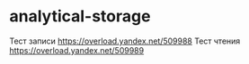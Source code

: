 # analytical-storage

Тест записи https://overload.yandex.net/509988
Тест чтения https://overload.yandex.net/509989